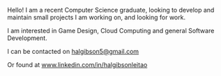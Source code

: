 Hello! I am a recent Computer Science graduate, looking to develop and maintain small projects I am working on, and looking for work. 

I am interested in Game Design, Cloud Computing and general Software Development.

I can be contacted on halgibson5@gmail.com

Or found at www.linkedin.com/in/halgibsonleitao

<!---
beaniegl/beaniegl is a ✨ special ✨ repository because its `README.md` (this file) appears on your GitHub profile.
You can click the Preview link to take a look at your changes.
--->
